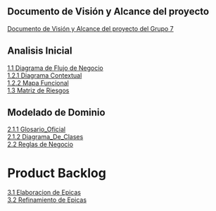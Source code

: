  ## Documento de Visión y Alcance del proyecto
[Documento de Visión y Alcance del proyecto del Grupo 7](https://github.com/user-attachments/files/19805795/DDS.GRUPO.7.VISION.Y.ALCANCE.DEL.PRODUCTO.pdf)

## Analisis Inicial
[1.1 Diagrama de Flujo de Negocio](./01%20-%20Analisis%20Inicial/1.1-Diagrama_de_flujo(v1.0).jpg) <br>
[1.2.1 Diagrama Contextual](./01%20-%20Analisis%20Inicial/1.2.1_diagrama_contextual(v1.0).png) <br>
[1.2.2 Mapa Funcional](./01%20-%20Analisis%20Inicial/1.2.2_mapa_funcional(v1.0).jpg) <br>
[1.3 Matriz de Riesgos](./01%20-%20Analisis%20Inicial/1.3-Matriz_de_Riesgos(v1.0).pdf) <br>

## Modelado de Dominio 
[2.1.1 Glosario_Oficial](./02%20-%20Modelado%20de%20Dominio/2.1.1-Glosario_Oficial(v1.0).pdf) <br>
[2.1.2 Diagrama_De_Clases](./02%20-%20Modelado%20de%20Dominio/2.1.2_Diagrama_De_Clases(v1.0).jpg) <br>
[2.2 Reglas de Negocio](./02%20-%20Modelado%20de%20Dominio/2.2_Definición_De_Reglas_De_Negocio(v1.0).pdf)

# Product Backlog
[3.1 Elaboracion de Epicas](./03%20-%20Product%20Backlog/3.1-Elaboración-De-Épicas.md)<br>
[3.2 Refinamiento de Epicas](./02%20-%20Modelado%20de%20Dominio/2.1.2_Diagrama_De_Clases(v1.0).jpg) <br>

